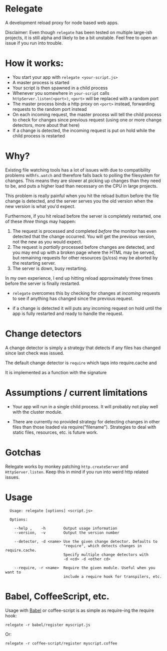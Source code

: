 # Relegate

A development reload proxy for node based web apps.

Disclaimer: Even though `relegate` has been tested on multiple large-ish projects, it is still alpha and likely to be a bit unstable. Feel free to open an issue if you run into trouble.

# How it works:

- You start your app with `relegate <your-script.js>`
- A master process is started
- Your script is then spawned in a child process
- Whenever you somewhere in `your-script` calls `httpServer.listen(<port>)`, `<port>` will be replaced with a random port
- The master process binds a http proxy on  `<port>` instead, forwarding requests to the random port instead
- On each incoming request, the master process will tell the child process to check for changes since previous request (using one or more change detectors, more about that here)
- If a change is detected, the incoming request is put on hold while the child process is restarted

# Why?

Existing file watching tools has a lot of issues with due to compatibility problems with`fs.watch` and
therefore falls back to polling the filesystem for changes. This means they are slower at picking up changes than they need to be, and puts a higher load than necessary on the CPU in large projects.

This problem is really painful when you hit the reload button before the file change is detected, and the server serves
you the old version when the new version is what you'd expect.

Furthermore, if you hit reload before the server is completely restarted, one of these *three* things may happen:

1. The request is processed and completed *before* the monitor has even detected that the change occurred. You will get the previous version, not the new as you would expect.
2. The request is *partially* processed before changes are detected, and you may end up with a broken page where the HTML may be served, but remaining requests for other resources (js/css) may be aborted by the restarting server.
3. The server is down, busy restarting.

In my own experience, I end up hitting reload approximately three times before the server is finally restarted.

* `relegate` overcomes this by checking for changes at *incoming* requests to see if anything has changed since the previous request.

* if a change is detected it will puts any incoming request on hold until the app is fully restarted and ready to handle the request.


# Change detectors

A change detector is simply a strategy that detects if any files has changed since last check was issued.

The default change detector is `require` which taps into require.cache and  


It is implemented as a function with the signature 

# Assumptions / current limitations

* Your app will run in a single child process. It will probably not play well with the cluster module.

* There are currently no provided strategy for detecting changes in other files than those loaded via require("filename"). 
  Strategies to deal with static files, resources, etc. is future work.

# Gotchas

Relegate works by monkey patching `http.createServer` and `HttpServer.listen`. Keep this in mind if you run into 
weird http related issues.

# Usage

```
  Usage: relegate [options] <script.js>

  Options:

    --help ,    -h        Output usage information
    --version,  -v        Output the version number

    --detector, -d <name> Use the given change detector. Defaults to
                          "require", which detects changes in require.cache.
                          Specify multiple change detectors with
                          -d <cd> -d <other cd>

    --require, -r <name>  Require the given module. Useful when you want to
                          include a require hook for transpilers, etc.
```

# Babel, CoffeeScript, etc.

Usage with [Babel](http://babeljs.io) or coffee-script is as simple as require-ing the require hook:

```
relegate -r babel/register myscript.js
```

Or:

```
relegate -r coffee-script/register myscript.coffee
```
